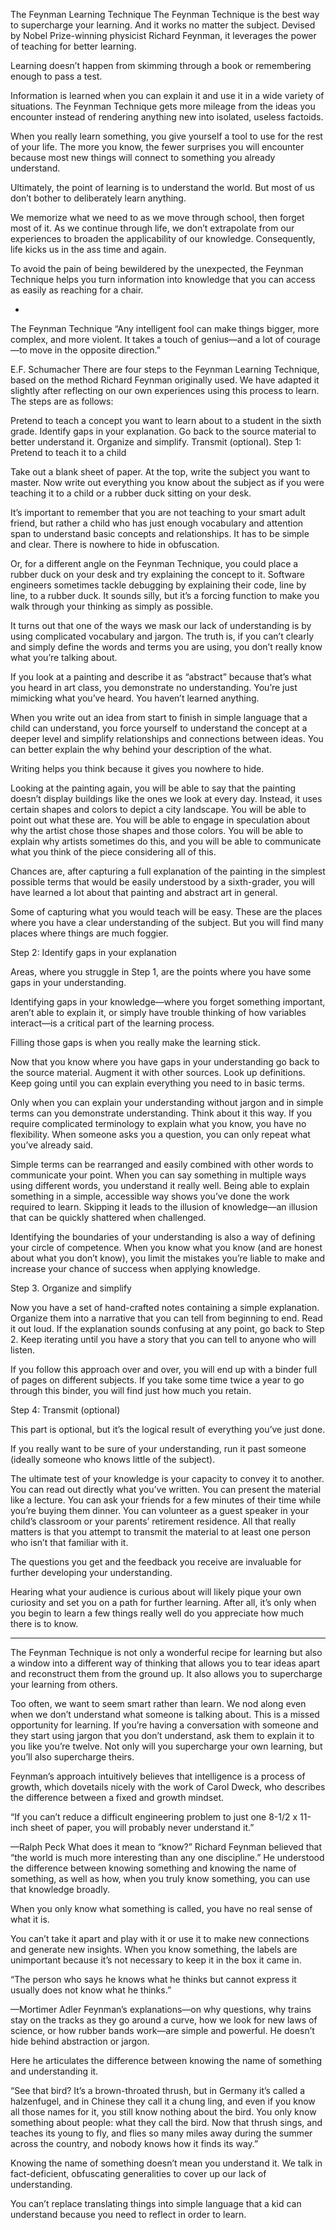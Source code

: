 The Feynman Learning Technique
The Feynman Technique is the best way to supercharge your learning. And it works no matter the subject. Devised by Nobel Prize-winning physicist Richard Feynman, it leverages the power of teaching for better learning.

Learning doesn’t happen from skimming through a book or remembering enough to pass a test.

Information is learned when you can explain it and use it in a wide variety of situations. The Feynman Technique gets more mileage from the ideas you encounter instead of rendering anything new into isolated, useless factoids.

When you really learn something, you give yourself a tool to use for the rest of your life. The more you know, the fewer surprises you will encounter because most new things will connect to something you already understand.

Ultimately, the point of learning is to understand the world. But most of us don’t bother to deliberately learn anything.

We memorize what we need to as we move through school, then forget most of it. As we continue through life, we don’t extrapolate from our experiences to broaden the applicability of our knowledge. Consequently, life kicks us in the ass time and again.

To avoid the pain of being bewildered by the unexpected, the Feynman Technique helps you turn information into knowledge that you can access as easily as reaching for a chair.

*

The Feynman Technique
“Any intelligent fool can make things bigger, more complex, and more violent. It takes a touch of genius—and a lot of courage—to move in the opposite direction.”

E.F. Schumacher
There are four steps to the Feynman Learning Technique, based on the method Richard Feynman originally used. We have adapted it slightly after reflecting on our own experiences using this process to learn. The steps are as follows:

Pretend to teach a concept you want to learn about to a student in the sixth grade.
Identify gaps in your explanation. Go back to the source material to better understand it.
Organize and simplify.
Transmit (optional).
Step 1: Pretend to teach it to a child

Take out a blank sheet of paper. At the top, write the subject you want to master. Now write out everything you know about the subject as if you were teaching it to a child or a rubber duck sitting on your desk.

It’s important to remember that you are not teaching to your smart adult friend, but rather a child who has just enough vocabulary and attention span to understand basic concepts and relationships. It has to be simple and clear. There is nowhere to hide in obfuscation.

Or, for a different angle on the Feynman Technique, you could place a rubber duck on your desk and try explaining the concept to it. Software engineers sometimes tackle debugging by explaining their code, line by line, to a rubber duck. It sounds silly, but it’s a forcing function to make you walk through your thinking as simply as possible.

It turns out that one of the ways we mask our lack of understanding is by using complicated vocabulary and jargon. The truth is, if you can’t clearly and simply define the words and terms you are using, you don’t really know what you’re talking about.

If you look at a painting and describe it as “abstract” because that’s what you heard in art class, you demonstrate no understanding. You’re just mimicking what you’ve heard. You haven’t learned anything.

When you write out an idea from start to finish in simple language that a child can understand, you force yourself to understand the concept at a deeper level and simplify relationships and connections between ideas. You can better explain the why behind your description of the what.

Writing helps you think because it gives you nowhere to hide.

Looking at the painting again, you will be able to say that the painting doesn’t display buildings like the ones we look at every day. Instead, it uses certain shapes and colors to depict a city landscape. You will be able to point out what these are. You will be able to engage in speculation about why the artist chose those shapes and those colors. You will be able to explain why artists sometimes do this, and you will be able to communicate what you think of the piece considering all of this.

Chances are, after capturing a full explanation of the painting in the simplest possible terms that would be easily understood by a sixth-grader, you will have learned a lot about that painting and abstract art in general.

Some of capturing what you would teach will be easy. These are the places where you have a clear understanding of the subject. But you will find many places where things are much foggier.

Step 2: Identify gaps in your explanation

Areas, where you struggle in Step 1, are the points where you have some gaps in your understanding.

Identifying gaps in your knowledge—where you forget something important, aren’t able to explain it, or simply have trouble thinking of how variables interact—is a critical part of the learning process.

Filling those gaps is when you really make the learning stick.

Now that you know where you have gaps in your understanding go back to the source material. Augment it with other sources. Look up definitions. Keep going until you can explain everything you need to in basic terms.

Only when you can explain your understanding without jargon and in simple terms can you demonstrate understanding. Think about it this way. If you require complicated terminology to explain what you know, you have no flexibility. When someone asks you a question, you can only repeat what you’ve already said.

Simple terms can be rearranged and easily combined with other words to communicate your point. When you can say something in multiple ways using different words, you understand it really well.
Being able to explain something in a simple, accessible way shows you’ve done the work required to learn. Skipping it leads to the illusion of knowledge—an illusion that can be quickly shattered when challenged.

Identifying the boundaries of your understanding is also a way of defining your circle of competence. When you know what you know (and are honest about what you don’t know), you limit the mistakes you’re liable to make and increase your chance of success when applying knowledge.

Step 3. Organize and simplify

Now you have a set of hand-crafted notes containing a simple explanation. Organize them into a narrative that you can tell from beginning to end. Read it out loud. If the explanation sounds confusing at any point, go back to Step 2. Keep iterating until you have a story that you can tell to anyone who will listen.

If you follow this approach over and over, you will end up with a binder full of pages on different subjects. If you take some time twice a year to go through this binder, you will find just how much you retain.

Step 4: Transmit (optional)

This part is optional, but it’s the logical result of everything you’ve just done.

If you really want to be sure of your understanding, run it past someone (ideally someone who knows little of the subject).

The ultimate test of your knowledge is your capacity to convey it to another. You can read out directly what you’ve written. You can present the material like a lecture. You can ask your friends for a few minutes of their time while you’re buying them dinner. You can volunteer as a guest speaker in your child’s classroom or your parents’ retirement residence. All that really matters is that you attempt to transmit the material to at least one person who isn’t that familiar with it.

The questions you get and the feedback you receive are invaluable for further developing your understanding.

Hearing what your audience is curious about will likely pique your own curiosity and set you on a path for further learning. After all, it’s only when you begin to learn a few things really well do you appreciate how much there is to know.

***

The Feynman Technique is not only a wonderful recipe for learning but also a window into a different way of thinking that allows you to tear ideas apart and reconstruct them from the ground up. It also allows you to supercharge your learning from others.

Too often, we want to seem smart rather than learn. We nod along even when we don’t understand what someone is talking about. This is a missed opportunity for learning. If you’re having a conversation with someone and they start using jargon that you don’t understand, ask them to explain it to you like you’re twelve. Not only will you supercharge your own learning, but you’ll also supercharge theirs.

Feynman’s approach intuitively believes that intelligence is a process of growth, which dovetails nicely with the work of Carol Dweck, who describes the difference between a fixed and growth mindset.

“If you can’t reduce a difficult engineering problem to just one 8-1/2 x 11-inch sheet of paper, you will probably never understand it.”

—Ralph Peck
What does it mean to “know?”
Richard Feynman believed that “the world is much more interesting than any one discipline.” He understood the difference between knowing something and knowing the name of something, as well as how, when you truly know something, you can use that knowledge broadly.

When you only know what something is called, you have no real sense of what it is.

You can’t take it apart and play with it or use it to make new connections and generate new insights. When you know something, the labels are unimportant because it’s not necessary to keep it in the box it came in.

“The person who says he knows what he thinks but cannot express it usually does not know what he thinks.”

—Mortimer Adler
Feynman’s explanations—on why questions, why trains stay on the tracks as they go around a curve, how we look for new laws of science, or how rubber bands work—are simple and powerful. He doesn’t hide behind abstraction or jargon.

Here he articulates the difference between knowing the name of something and understanding it.

“See that bird? It’s a brown-throated thrush, but in Germany it’s called a halzenfugel, and in Chinese they call it a chung ling, and even if you know all those names for it, you still know nothing about the bird. You only know something about people: what they call the bird. Now that thrush sings, and teaches its young to fly, and flies so many miles away during the summer across the country, and nobody knows how it finds its way.”

Knowing the name of something doesn’t mean you understand it. We talk in fact-deficient, obfuscating generalities to cover up our lack of understanding.

You can’t replace translating things into simple language that a kid can understand because you need to reflect in order to learn.


